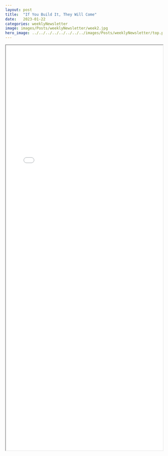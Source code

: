 ```yaml
---
layout: post
title:  "If You Build It, They Will Come"
date:   2023-01-22
categories: weeklyNewsletter
image: images/Posts/weeklyNewsletter/week2.jpg
hero_image: ../../../../../../../../images/Posts/weeklyNewsletter/top.png
---
```


<iframe src="{{ site.baseurl }}/BroncoBulletin/The Broncobots Bulletin 2.pdf" width="100%" height="1300em">
    </iframe>
